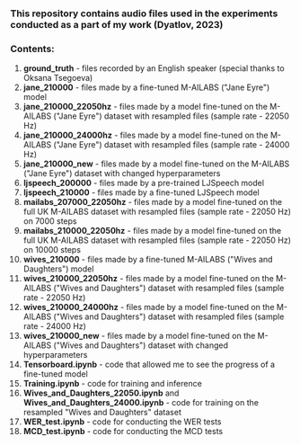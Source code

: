 ### This repository contains audio files used in the experiments conducted as a part of my work (Dyatlov, 2023)

### Contents:
1. **ground_truth** - files recorded by an English speaker (special thanks to Oksana Tsegoeva)
2. **jane_210000** - files made by a fine-tuned M-AILABS ("Jane Eyre") model
3. **jane_210000_22050hz** - files made by a model fine-tuned on the M-AILABS ("Jane Eyre") dataset with resampled files (sample rate - 22050 Hz)
4. **jane_210000_24000hz** - files made by a model fine-tuned on the M-AILABS ("Jane Eyre") dataset with resampled files (sample rate - 24000 Hz)
5. **jane_210000_new** - files made by a model fine-tuned on the M-AILABS ("Jane Eyre") dataset with changed hyperparameters
6. **ljspeech_200000** - files made by a pre-trained LJSpeech model
7. **ljspeech_210000** - files made by a fine-tuned LJSpeech model
8. **mailabs_207000_22050hz** - files made by a model fine-tuned on the full UK M-AILABS dataset with resampled files (sample rate - 22050 Hz) on 7000 steps
9. **mailabs_210000_22050hz** - files made by a model fine-tuned on the full UK M-AILABS dataset with resampled files (sample rate - 22050 Hz) on 10000 steps
10. **wives_210000** - files made by a fine-tuned M-AILABS ("Wives and Daughters") model
11. **wives_210000_22050hz** - files made by a model fine-tuned on the M-AILABS ("Wives and Daughters") dataset with resampled files (sample rate - 22050 Hz)
12. **wives_210000_24000hz** - files made by a model fine-tuned on the M-AILABS ("Wives and Daughters") dataset with resampled files (sample rate - 24000 Hz)
13. **wives_210000_new** - files made by a model fine-tuned on the M-AILABS ("Wives and Daughters") dataset with changed hyperparameters
14. **Tensorboard.ipynb** - code that allowed me to see the progress of a fine-tuned model
15. **Training.ipynb** - code for training and inference
16. **Wives_and_Daughters_22050.ipynb** and **Wives_and_Daughters_24000.ipynb** - code for training on the resampled "Wives and Daughters" dataset
17. **WER_test.ipynb** - code for conducting the WER tests
18. **MCD_test.ipynb** - code for conducting the MCD tests
